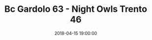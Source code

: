 ---
title: Bc Gardolo 63 - Night Owls Trento 46
date: 2018-04-15 19:00:00
squadra-a: Bc Gardolo
punteggio-a: 63
squadra-b: Night Owls Trento
punteggio-b: 46
partite/squadra: promozione-17-18
luogo: Centro Sportivo Trento Nord
categoria: promozione
---